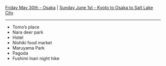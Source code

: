 [Friday May 30th - Osaka](Friday%20May%2030th%20-%20Osaka.md) | [Sunday June 1st - Kyoto to Osaka to Salt Lake City](Sunday%20June%201st%20-%20Kyoto%20to%20Osaka%20to%20Salt%20Lake%20City.md)

---

- Tomo’s place
- Nara deer park
- Hotel
- Nishiki food market
- Maruyama Park
- Pagoda
- Fushimi Inari night hike